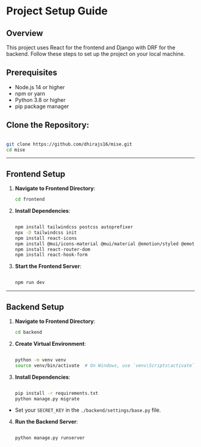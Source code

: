 # **Project Setup Guide**

## **Overview**
This project uses React for the frontend and Django with DRF for the backend. Follow these steps to set up the project on your local machine.

## Prerequisites
- Node.js 14 or higher
- npm or yarn
- Python 3.8 or higher
- pip package manager

## Clone the Repository:
   ```bash

   git clone https://github.com/dhirajs16/mise.git
   cd mise

   ```
<hr>


## **Frontend Setup**

1. **Navigate to Frontend Directory**:
   ```bash
   cd frontend
   ```

2. **Install Dependencies**:
   ```bash

   npm install tailwindcss postcss autoprefixer
   npx -D tailwindcss init
   npm install react-icons
   npm install @mui/icons-material @mui/material @emotion/styled @emotion/react
   npm install react-router-dom
   npm install react-hook-form

   ```

3. **Start the Frontend Server**:
   ```bash

   npm run dev

   ```
<hr>

## **Backend Setup**

1. **Navigate to Frontend Directory**:
   ```bash
   cd backend
   ```

2. **Create Virtual Environment**:

   ```bash

   python -m venv venv
   source venv/bin/activate  # On Windows, use `venv\Scripts\activate`

   ```

3. **Install Dependencies**:
   ```bash
   
   pip install -r requirements.txt
   python manage.py migrate
   
   ```

- Set your `SECRET_KEY` in the `./backend/settings/base.py` file.

4. **Run the Backend Server**:
   ```bash

   python manage.py runserver

   ```
